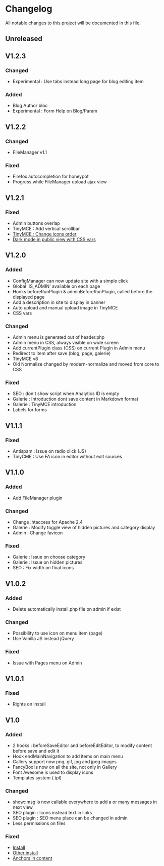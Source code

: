 # Changelog

All notable changes to this project will be documented in this file.

## Unreleased

## V1.2.3

### Changed

- Experimental : Use tabs instead long page for blog editing item

### Added

- Blog Author bloc
- Experimental : Form Help on Blog/Param

## V1.2.2

### Changed

- FileManager v1.1

### Fixed

- Firefox autocompletion for honeypot
- Progress while FileManager upload ajax view

## V1.2.1

### Fixed
- Admin buttons overlap
- TinyMCE : Add vertical scrollbar
- [TinyMCE : Change icons order](https://github.com/299Ko/299ko/issues/23)
- [Dark mode in public view with CSS vars](https://github.com/299Ko/299ko/issues/22)

## V1.2.0

### Added
- ConfigManager can now update site with a simple click
- Global 'IS_ADMIN' available on each page
- Hooks beforeRunPlugin & adminBeforeRunPlugin, called before the displayed page
- Add a description in site to display in banner
- Auto upload and manual upload image in TinyMCE
- CSS vars

### Changed
- Admin menu is generated out of header.php
- Admin menu in CSS, always visible on wide screen
- Add currentPlugin class (CSS)  on current Plugin in Admin menu
- Redirect to item after save (blog, page, galerie)
- TinyMCE v6
- Old Normalize changed by modern-normalize and moved from core to CSS

### Fixed
- SEO : don't show script when Analytics ID is empty
- Galerie : Introduction dont save content in Markdown format
- Galerie : TinyMCE introduction
- Labels for forms

## V1.1.1

### Fixed
- Antispam : Issue on radio click (JS)
- TinyCME : Use FA icon in editor without edit sources

## V1.1.0

### Added
- Add FileManager plugin

### Changed
- Change .htaccess for Apache 2.4
- Galerie : Modify toggle view of hidden pictures and category display
- Admin : Change favicon

### Fixed
- Galerie : Issue on choose category
- Galerie : Issue on hidden pictures
- SEO : Fix width on float icons

## V1.0.2

### Added
- Delete automatically install.php file on admin if exist

### Changed
- Possibility to use icon on menu item (page)
- Use Vanilla JS instead jQuery

### Fixed
- Issue with Pages menu on Admin

## V1.0.1

### Fixed

- Rights on install

## V1.0

### Added
- 2 hooks : beforeSaveEditor and beforeEditEditor, to modify content before save and edit it
- Hook endMainNavigation to add items on main menu
- Gallery support now png, gif, jpg and jpeg images
- FancyBox is now on all the site, not only in Gallery
- Font Awesome is used to display icons
- Templates system (.tpl)

### Changed
- show::msg is now callable everywhere to add a or many messages in next view
- SEO plugin : Icons instead text in links
- SEO plugin : SEO menu place can be changed in admin
- Less permissions on files

### Fixed
- [Install](https://github.com/99kocms/99ko-v4-v5/issues/14)
- [Other install](https://github.com/99kocms/99ko-v4-v5/issues/15)
- [Anchors in content](https://github.com/99kocms/99ko-v4-v5/issues/11)
